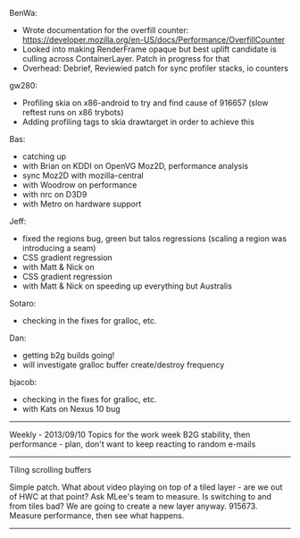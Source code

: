 BenWa:
* Wrote documentation for the overfill counter: https://developer.mozilla.org/en-US/docs/Performance/OverfillCounter
* Looked into making RenderFrame opaque but best uplift candidate is culling across ContainerLayer. Patch in progress for that
* Overhead: Debrief, Reviewied patch for sync profiler stacks, io counters

gw280:
* Profiling skia on x86-android to try and find cause of 916657 (slow reftest runs on x86 trybots)
* Adding profiling tags to skia drawtarget in order to achieve this

Bas:
* catching up
* with Brian on KDDI on OpenVG Moz2D, performance analysis
* sync Moz2D with mozilla-central
* with Woodrow on performance
* with nrc on D3D9
* with Metro on hardware support

Jeff:
* fixed the regions bug, green but talos regressions (scaling a region was introducing a seam)
* CSS gradient regression
* with Matt & Nick on 
* CSS gradient regression
* with Matt & Nick on speeding up everything but Australis

Sotaro:
* checking in the fixes for gralloc, etc.

Dan:
* getting b2g builds going!
* will investigate gralloc buffer create/destroy frequency

bjacob:
* checking in the fixes for gralloc, etc.
* with Kats on Nexus 10 bug

________________


Weekly - 2013/09/10
Topics for the work week
B2G stability, then performance - plan, don't want to keep reacting to random e-mails
________________
 Tiling scrolling buffers

Simple patch.  What about video playing on top of a tiled layer - are we out of HWC at that point?  Ask MLee's team to measure. Is switching to and from tiles bad?  We are going to create a new layer anyway. 915673.  Measure performance, then see what happens.




________________


